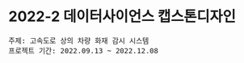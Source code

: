 <h1>2022-2 데이터사이언스 캡스톤디자인</h1>

<pre>
주제: 고속도로 상의 차량 화재 감시 시스템
프로젝트 기간: 2022.09.13 ~ 2022.12.08
</pre>
